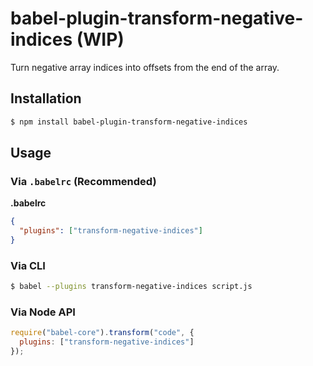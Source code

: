 # babel-plugin-transform-negative-indices (WIP)

Turn negative array indices into offsets from the end of the array.

## Installation

```sh
$ npm install babel-plugin-transform-negative-indices
```

## Usage

### Via `.babelrc` (Recommended)

**.babelrc**

```json
{
  "plugins": ["transform-negative-indices"]
}
```

### Via CLI

```sh
$ babel --plugins transform-negative-indices script.js
```

### Via Node API

```javascript
require("babel-core").transform("code", {
  plugins: ["transform-negative-indices"]
});
```
